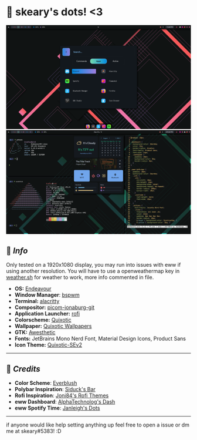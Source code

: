 # 📖 skeary's dots! <3
![Screenshot](unknown1.png)
![Screenshot](unknown.png)
## 📌  *Info*
Only tested on a 1920x1080 display, you may run into issues with eww if using another resolution. You will have to use a openweathermap key in [weather.sh](https://github.com/skearya/dots/blob/v2/.config/eww/scripts/weather.sh ) for weather to work, more info commented in file.

- **OS:** [Endeavour](https://endeavouros.com/)
- **Window Manager**: [bspwm](https://github.com/baskerville/bspwm)
- **Terminal:** [alacritty](https://github.com/alacritty/alacritty)
- **Compositor:** [picom-jonaburg-git](https://github.com/jonaburg/picom)
- **Application Launcher:** [rofi](https://github.com/davatorium/rofi)
- **Colorscheme:** [Quixotic](https://github.com/QuixoticCS/)
- **Wallpaper:** [Quixotic Wallpapers](https://github.com/QuixoticCS/quixotic-wallpaper)
- **GTK:** [Awesthetic](https://github.com/saimoomedits/dotfiles/blob/main/extras/themes)
- **Fonts:** JetBrains Mono Nerd Font, Material Design Icons, Product Sans
- **Icon Theme:** [Quixotic-SEv2](https://github.com/QuixoticCS/quixotic-icons)
***
🔭 *Credits*
---
- **Color Scheme**: [Everblush](https://github.com/Everblush)
- **Polybar Inspiration**: [Siduck's Bar](https://github.com/siduck/dotfiles)
- **Rofi Inspiration**: [Joni84's Rofi Themes](https://github.com/joni84/rofi)
- **eww Dashboard**: [AlphaTechnolog's Dash](https://github.com/AlphaTechnolog/eww-dotfiles)
- **eww Spotify Time**: [Janleigh's Dots](https://github.com/janleigh/dotfiles)

***
if anyone would like help setting anything up feel free to open a issue or dm me at skeary#5383! :D
